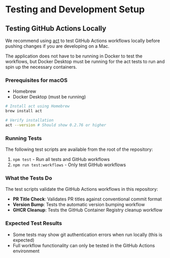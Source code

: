 # Testing and Development Setup

## Testing GitHub Actions Locally

We recommend using [act](https://github.com/nektos/act) to test GitHub Actions workflows locally before pushing changes if you are developing on a Mac.

The application does not have to be running in Docker to test the workflows, but Docker Desktop must be running for the act tests to run and spin up the necessary containers.

### Prerequisites for macOS

- Homebrew
- Docker Desktop (must be running)

```sh
# Install act using Homebrew
brew install act

# Verify installation
act --version # Should show 0.2.76 or higher
```

### Running Tests

The following test scripts are available from the root of the repository:

1. `npm test` - Run all tests and GitHub workflows
2. `npm run test:workflows` - Only test GitHub workflows

### What the Tests Do

The test scripts validate the GitHub Actions workflows in this repository:

- **PR Title Check**: Validates PR titles against conventional commit format
- **Version Bump**: Tests the automatic version bumping workflow
- **GHCR Cleanup**: Tests the GitHub Container Registry cleanup workflow

### Expected Test Results

- Some tests may show git authentication errors when run locally (this is expected)
- Full workflow functionality can only be tested in the GitHub Actions environment
